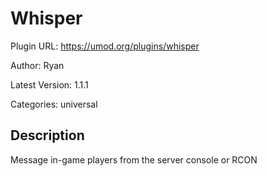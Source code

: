 # Whisper

Plugin URL: https://umod.org/plugins/whisper

Author: Ryan

Latest Version: 1.1.1

Categories: universal

## Description

Message in-game players from the server console or RCON
